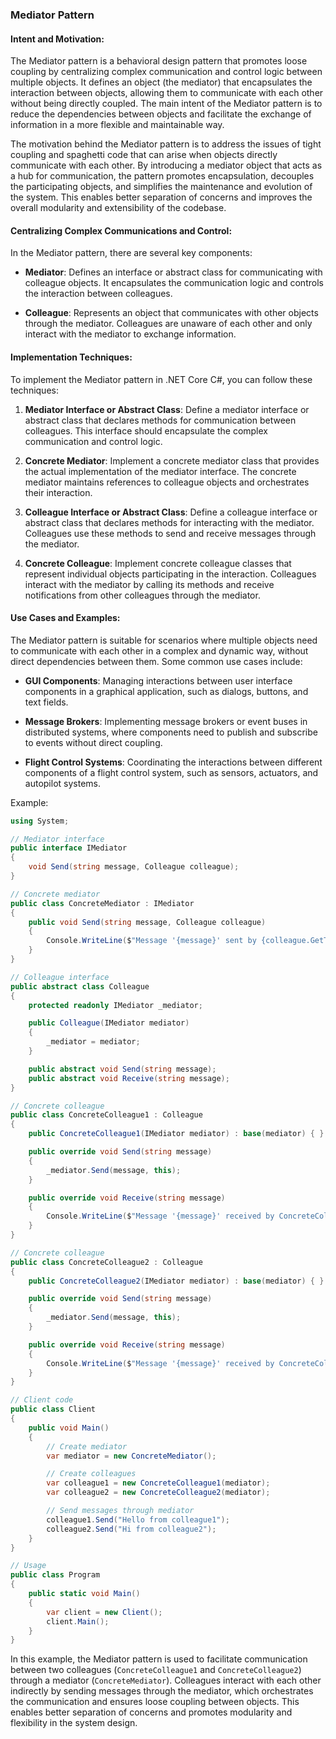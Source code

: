 ### Mediator Pattern

#### Intent and Motivation:
The Mediator pattern is a behavioral design pattern that promotes loose coupling by centralizing complex communication and control logic between multiple objects. It defines an object (the mediator) that encapsulates the interaction between objects, allowing them to communicate with each other without being directly coupled. The main intent of the Mediator pattern is to reduce the dependencies between objects and facilitate the exchange of information in a more flexible and maintainable way.

The motivation behind the Mediator pattern is to address the issues of tight coupling and spaghetti code that can arise when objects directly communicate with each other. By introducing a mediator object that acts as a hub for communication, the pattern promotes encapsulation, decouples the participating objects, and simplifies the maintenance and evolution of the system. This enables better separation of concerns and improves the overall modularity and extensibility of the codebase.

#### Centralizing Complex Communications and Control:
In the Mediator pattern, there are several key components:

- **Mediator**: Defines an interface or abstract class for communicating with colleague objects. It encapsulates the communication logic and controls the interaction between colleagues.

- **Colleague**: Represents an object that communicates with other objects through the mediator. Colleagues are unaware of each other and only interact with the mediator to exchange information.

#### Implementation Techniques:
To implement the Mediator pattern in .NET Core C#, you can follow these techniques:

1. **Mediator Interface or Abstract Class**: Define a mediator interface or abstract class that declares methods for communication between colleagues. This interface should encapsulate the complex communication and control logic.

2. **Concrete Mediator**: Implement a concrete mediator class that provides the actual implementation of the mediator interface. The concrete mediator maintains references to colleague objects and orchestrates their interaction.

3. **Colleague Interface or Abstract Class**: Define a colleague interface or abstract class that declares methods for interacting with the mediator. Colleagues use these methods to send and receive messages through the mediator.

4. **Concrete Colleague**: Implement concrete colleague classes that represent individual objects participating in the interaction. Colleagues interact with the mediator by calling its methods and receive notifications from other colleagues through the mediator.

#### Use Cases and Examples:
The Mediator pattern is suitable for scenarios where multiple objects need to communicate with each other in a complex and dynamic way, without direct dependencies between them. Some common use cases include:

- **GUI Components**: Managing interactions between user interface components in a graphical application, such as dialogs, buttons, and text fields.

- **Message Brokers**: Implementing message brokers or event buses in distributed systems, where components need to publish and subscribe to events without direct coupling.

- **Flight Control Systems**: Coordinating the interactions between different components of a flight control system, such as sensors, actuators, and autopilot systems.

Example:
```csharp
using System;

// Mediator interface
public interface IMediator
{
    void Send(string message, Colleague colleague);
}

// Concrete mediator
public class ConcreteMediator : IMediator
{
    public void Send(string message, Colleague colleague)
    {
        Console.WriteLine($"Message '{message}' sent by {colleague.GetType().Name}");
    }
}

// Colleague interface
public abstract class Colleague
{
    protected readonly IMediator _mediator;

    public Colleague(IMediator mediator)
    {
        _mediator = mediator;
    }

    public abstract void Send(string message);
    public abstract void Receive(string message);
}

// Concrete colleague
public class ConcreteColleague1 : Colleague
{
    public ConcreteColleague1(IMediator mediator) : base(mediator) { }

    public override void Send(string message)
    {
        _mediator.Send(message, this);
    }

    public override void Receive(string message)
    {
        Console.WriteLine($"Message '{message}' received by ConcreteColleague1");
    }
}

// Concrete colleague
public class ConcreteColleague2 : Colleague
{
    public ConcreteColleague2(IMediator mediator) : base(mediator) { }

    public override void Send(string message)
    {
        _mediator.Send(message, this);
    }

    public override void Receive(string message)
    {
        Console.WriteLine($"Message '{message}' received by ConcreteColleague2");
    }
}

// Client code
public class Client
{
    public void Main()
    {
        // Create mediator
        var mediator = new ConcreteMediator();

        // Create colleagues
        var colleague1 = new ConcreteColleague1(mediator);
        var colleague2 = new ConcreteColleague2(mediator);

        // Send messages through mediator
        colleague1.Send("Hello from colleague1");
        colleague2.Send("Hi from colleague2");
    }
}

// Usage
public class Program
{
    public static void Main()
    {
        var client = new Client();
        client.Main();
    }
}
```

In this example, the Mediator pattern is used to facilitate communication between two colleagues (`ConcreteColleague1` and `ConcreteColleague2`) through a mediator (`ConcreteMediator`). Colleagues interact with each other indirectly by sending messages through the mediator, which orchestrates the communication and ensures loose coupling between objects. This enables better separation of concerns and promotes modularity and flexibility in the system design.